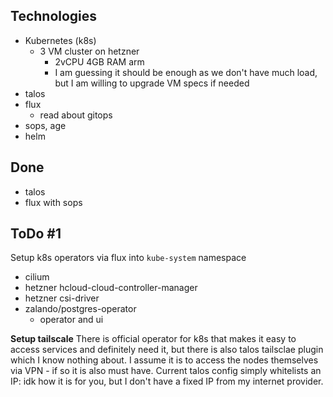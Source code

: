 ## Technologies

- Kubernetes (k8s)
  - 3 VM cluster on hetzner
    - 2vCPU 4GB RAM arm
    - I am guessing it should be enough as we don't have much load, but I am willing to upgrade VM specs if needed
- talos
- flux
  - read about gitops
- sops, age
- helm

## Done
- talos
- flux with sops

## ToDo #1
Setup k8s operators via flux into `kube-system` namespace

- cilium
- hetzner hcloud-cloud-controller-manager
- hetzner csi-driver
- zalando/postgres-operator
  - operator and ui

**Setup tailscale**
There is official operator for k8s that makes it easy to access services and definitely need it, but there is also talos tailsclae plugin which I know nothing about. I assume it is to access the nodes themselves via VPN - if so it is also must have. Current talos config simply whitelists an IP: idk how it is for you, but I don't have a fixed IP from my internet provider.
